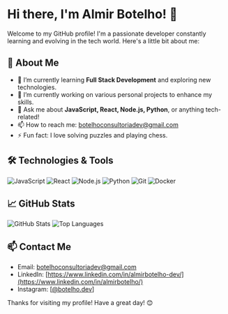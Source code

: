 # Hi there, I'm Almir Botelho! 👋

Welcome to my GitHub profile! I'm a passionate developer constantly learning and evolving in the tech world. Here's a little bit about me:

## 🚀 About Me

- 🌱 I’m currently learning **Full Stack Development** and exploring new technologies.
- 💼 I’m currently working on various personal projects to enhance my skills.
- 💬 Ask me about **JavaScript, React, Node.js, Python**, or anything tech-related!
- 📫 How to reach me: [botelhoconsultoriadev@gmail.com](mailto:almirbotelho@example.com)
- ⚡ Fun fact: I love solving puzzles and playing chess.

## 🛠️ Technologies & Tools

![JavaScript](https://img.shields.io/badge/-JavaScript-F7DF1E?style=flat&logo=javascript&logoColor=black)
![React](https://img.shields.io/badge/-React-61DAFB?style=flat&logo=react&logoColor=black)
![Node.js](https://img.shields.io/badge/-Node.js-339933?style=flat&logo=node.js&logoColor=white)
![Python](https://img.shields.io/badge/-Python-3776AB?style=flat&logo=python&logoColor=white)
![Git](https://img.shields.io/badge/-Git-F05032?style=flat&logo=git&logoColor=white)
![Docker](https://img.shields.io/badge/-Docker-2496ED?style=flat&logo=docker&logoColor=white)

## 📈 GitHub Stats

![GitHub Stats](https://github-readme-stats.vercel.app/api?username=almirbotelhoDev&show_icons=true&theme=radical)
![Top Languages](https://github-readme-stats.vercel.app/api/top-langs/?username=almirbotelhoDev&layout=compact&theme=radical)


## 📫 Contact Me

- Email: [botelhoconsultoriadev@gmail.com](mailto:almirbotelho@example.com)
- LinkedIn: [https://www.linkedin.com/in/almirbotelho-dev/](https://www.linkedin.com/in/almirbotelho/)
- Instagram: [[@botelho.dev](https://www.instagram.com/botelho.dev/?utm_source=ig_web_button_share_sheet)]

Thanks for visiting my profile! Have a great day! 😊
